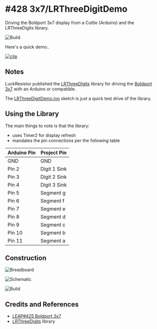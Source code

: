 # #428 3x7/LRThreeDigitDemo

Driving the Boldport 3x7 display from a Cuttle (Arduino) and the LRThreeDigits library.

![Build](./assets/LRThreeDigitDemo_build.jpg?raw=true)

Here's a quick demo..

[![clip](https://img.youtube.com/vi/jZhk5e8Uii4/0.jpg)](https://www.youtube.com/watch?v=jZhk5e8Uii4)

## Notes

LuckResistor published the
[LRThreeDigits](https://github.com/LuckyResistor/LRThreeDigits)
library for driving the [Boldport 3x7](../) with an Arduino or compatible.

The [LRThreeDigitDemo.ino](./LRThreeDigitDemo.ino) sketch is just a
quick test drive of the library.

## Using the Library

The main things to note is that the library:

* uses Timer2 for display refresh
* mandates the pin connections per the following table


| Arduino Pin  | Project Pin       |
| ------------ | ----------------- |
| GND          | GND               |
| Pin 2        | Digit 1 Sink      |
| Pin 3        | Digit 2 Sink      |
| Pin 4        | Digit 3 Sink      |
| Pin 5        | Segment g         |
| Pin 6        | Segment f         |
| Pin 7        | Segment e         |
| Pin 8        | Segment d         |
| Pin 9        | Segment c         |
| Pin 10       | Segment b         |
| Pin 11       | Segment a         |


## Construction

![Breadboard](./assets/LRThreeDigitDemo_bb.jpg?raw=true)

![Schematic](./assets/LRThreeDigitDemo_schematic.jpg?raw=true)

![Build](./assets/LRThreeDigitDemo_build.jpg?raw=true)

## Credits and References
* [LEAP#425 Boldport 3x7](../)
* [LRThreeDigits](https://github.com/LuckyResistor/LRThreeDigits) library
